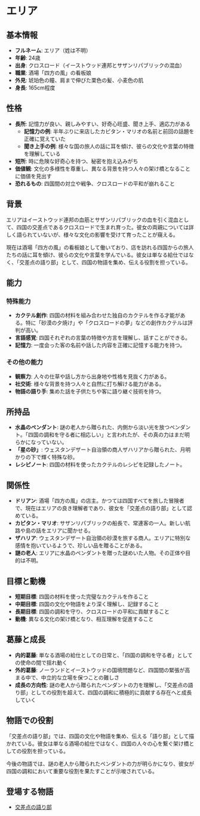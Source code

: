 # エリア

## 基本情報

- **フルネーム**: エリア（姓は不明）
- **年齢**: 24歳
- **出身**: クロスロード（イーストウッド連邦とサザンリパブリックの混血）
- **職業**: 酒場「四方の風」の看板娘
- **外見**: 琥珀色の瞳、肩まで伸びた栗色の髪、小麦色の肌
- **身長**: 165cm程度

## 性格

- **長所**: 記憶力が良い、親しみやすい、好奇心旺盛、聞き上手、適応力がある
  - **記憶力の例**: 半年ぶりに来店したカピタン・マリオの名前と前回の話題を正確に覚えていた
  - **聞き上手の例**: 様々な国の旅人の話に耳を傾け、彼らの文化や言葉の特徴を理解している
- **短所**: 時に危険な好奇心を持つ、秘密を抱え込みがち
- **価値観**: 文化の多様性を尊重し、異なる背景を持つ人々の架け橋となることに価値を見出す
- **恐れるもの**: 四国間の対立や戦争、クロスロードの平和が崩れること

## 背景

エリアはイーストウッド連邦の血筋とサザンリパブリックの血を引く混血として、四国の交差点であるクロスロードで生まれ育った。彼女の両親については詳しく語られていないが、様々な文化の影響を受けて育ったことが窺える。

現在は酒場「四方の風」の看板娘として働いており、店を訪れる四国からの旅人たちの話に耳を傾け、彼らの文化や言葉を学んでいる。彼女は単なる給仕ではなく、「交差点の語り部」として、四国の物語を集め、伝える役割を担っている。

## 能力

### 特殊能力

- **カクテル創作**: 四国の材料を組み合わせた独自のカクテルを作る才能がある。特に「砂漠の夕焼け」や「クロスロードの夢」などの創作カクテルは評判が高い。
- **言語感覚**: 四国それぞれの言葉の特徴や方言を理解し、話すことができる。
- **記憶力**: 一度会った客の名前や話した内容を正確に記憶する能力を持つ。

### その他の能力

- **観察力**: 人々の仕草や話し方から出身地や性格を見抜く力がある。
- **社交術**: 様々な背景を持つ人々と自然に打ち解ける能力がある。
- **物語の語り手**: 集めた話を子供たちや客に語り継ぐ技術を持つ。

## 所持品

- **水晶のペンダント**: 謎の老人から贈られた、内側から淡い光を放つペンダント。「四国の調和を守る者に相応しい」と言われたが、その真の力はまだ明らかになっていない。
- **「星の砂」**: ウェスタンデザート自治領の商人ザハリアから贈られた、月明かりの下で輝く特殊な砂。
- **レシピノート**: 四国の材料を使ったカクテルのレシピを記録したノート。

## 関係性

- **ドリアン**: 酒場「四方の風」の店主。かつては四国すべてを旅した冒険者で、現在はエリアの良き理解者であり、彼女を「交差点の語り部」として認めている。
- **カピタン・マリオ**: サザンリパブリックの船長で、常連客の一人。新しい航路や島の話をエリアに聞かせる。
- **ザハリア**: ウェスタンデザート自治領の砂漠を旅する商人。エリアに特別な感情を抱いているようで、珍しい品を贈ることがある。
- **謎の老人**: エリアに水晶のペンダントを贈った謎めいた人物。その正体や目的は不明。

## 目標と動機

- **短期目標**: 四国の材料を使った完璧なカクテルを作ること
- **中期目標**: 四国の文化や物語をより深く理解し、記録すること
- **長期目標**: 四国の調和を守り、クロスロードの平和に貢献すること
- **動機**: 異なる文化の架け橋となり、相互理解を促進すること

## 葛藤と成長

- **内的葛藤**: 単なる酒場の給仕としての日常と、「四国の調和を守る者」としての使命の間で揺れ動く
- **外的葛藤**: ノーランドとイーストウッドの国境問題など、四国間の緊張が高まる中で、中立的な立場を保つことの難しさ
- **成長の方向性**: 謎の老人から贈られたペンダントの力を理解し、「交差点の語り部」としての役割を超えて、四国の調和に積極的に貢献する存在へと成長していく

## 物語での役割

「交差点の語り部」では、四国の文化や物語を集め、伝える「語り部」として描かれている。彼女は単なる酒場の給仕ではなく、四国の人々の心を繋ぐ架け橋としての役割を担っている。

今後の物語では、謎の老人から贈られたペンダントの力が明らかになり、彼女が四国の調和において重要な役割を果たすことが示唆されている。

## 登場する物語

- [交差点の語り部](/stories/urban_life/crossroad_tavern_maid.md)